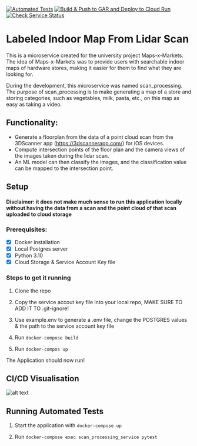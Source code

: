   [![Automated Tests](https://github.com/JosefLeinweber/scan_processing/actions/workflows/automated-tests.yml/badge.svg?branch=trunk)](https://github.com/JosefLeinweber/scan_processing/actions/workflows/automated-tests.yml) [![Build & Push to GAR and Deploy to Cloud Run](https://github.com/JosefLeinweber/scan_processing/actions/workflows/cd_google_cloud_run.yml/badge.svg)](https://github.com/JosefLeinweber/scan_processing/actions/workflows/cd_google_cloud_run.yml)[![Check Service Status](https://github.com/JosefLeinweber/scan_processing/actions/workflows/check_service_status.yml/badge.svg?branch=trunk)](https://github.com/JosefLeinweber/scan_processing/actions/workflows/check_service_status.yml) 

# Labeled Indoor Map From Lidar Scan
This is a microservice created for the university project Maps-x-Markets. The idea of Maps-x-Markets was to provide users with searchable indoor maps of hardware stores, making it easier for them to find what they are looking for.

During the development, this microservice was named scan_processing. The purpose of scan_processing is to make generating a map of a store and storing categories, such as vegetables, milk, pasta, etc., on this map as easy as taking a video.

## Functionality:

- Generate a floorplan from the data of a point cloud scan from the 3DScanner app (https://3dscannerapp.com/) for iOS devices.
- Compute intersection points of the floor plan and the camera views of the images taken during the lidar scan.
- An ML model can then classify the images, and the classification value can be mapped to the intersection point.

## Setup

#### Disclaimer: it does not make much sense to run this application locally without having the data from a scan and the point cloud of that scan uploaded to cloud storage

### Prerequisites:

- [x] Docker installation
- [x] Local Postgres server
- [x] Python 3.10
- [x] Cloud Storage & Service Account Key file

### Steps to get it running

1. Clone the repo

2. Copy the service accout key file into your local repo, MAKE SURE TO ADD IT TO .git-ignore!

3. Use example.env to generate a .env file, change the POSTGRES values & the path to the service account key file

4. Run ```docker-compose build```

5. Run ```docker-compos up```

The Application should now run!

## CI/CD Visualisation

![alt text](https://github.com/JosefLeinweber/scan_processing/blob/671e22003068d3bd202388bd748d92c7c1889037/docs/images/cicd_visualization.png)

## Running Automated Tests

1. Start the application with ```docker-compose up```

2. Run ```docker-compose exec scan_processing_service pytest```
